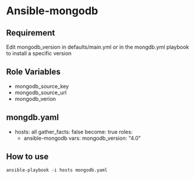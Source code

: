 # Ansible-mongodb

## Requirement

Edit mongodb_version in defaults/main.yml or in the mongdb.yml playbook to install a specific version

## Role Variables

- mongodb_source_key
- mongodb_source_url
- mongodb_verion

## mongdb.yaml

- hosts: all
  gather_facts: false
  become: true
  roles:
  - ansible-mongodb
  vars:
    mongodb_version: "4.0"

## How to use

```
ansible-playbook -i hosts mongodb.yaml
```
